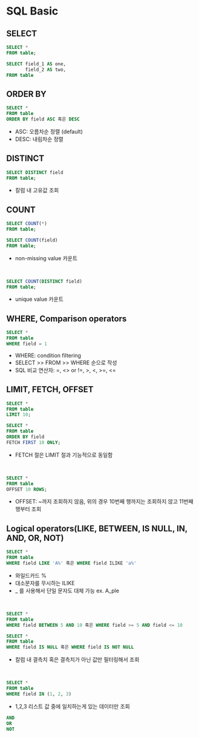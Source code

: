 # SQL Basic
## SELECT
~~~SQL
SELECT *
FROM table;
~~~

~~~SQL
SELECT field_1 AS one,
       field_2 AS two,
FROM table
~~~
## ORDER BY
~~~SQL
SELECT * 
FROM table
ORDER BY field ASC 혹은 DESC
~~~
- ASC: 오름차순 정렬 (default)
- DESC: 내림차순 정렬

## DISTINCT
~~~SQL
SELECT DISTINCT field
FROM table;
~~~
- 칼럼 내 고유값 조회

## COUNT
~~~SQL
SELECT COUNT(*)
FROM table;
~~~
~~~SQL
SELECT COUNT(field)
FROM table;
~~~
- non-missing value 카운트
<br>

~~~SQL
SELECT COUNT(DISTINCT field)
FROM table;
~~~
- unique value 카운트

## WHERE, Comparison operators
~~~SQL
SELECT *
FROM table
WHERE field = 1
~~~
- WHERE: condition filtering
- SELECT >> FROM >> WHERE 순으로 작성
- SQL 비교 연산자: =, <> or !=, >, <, >=, <=

## LIMIT, FETCH, OFFSET
~~~SQL
SELECT *
FROM table
LIMIT 10;
~~~

~~~SQL
SELECT *
FROM table
ORDER BY field
FETCH FIRST 10 ONLY;
~~~
- FETCH 절은 LIMIT 절과 기능적으로 동일함
<br>

~~~SQL
SELECT *
FROM table
OFFSET 10 ROWS;
~~~
- OFFSET: ~까지 조회하지 않음, 위의 경우 10번째 행까지는 조회하지 않고 11번째 행부터 조회

## Logical operators(LIKE, BETWEEN, IS NULL, IN, AND, OR, NOT)
~~~SQL
SELECT *
FROM table
WHERE field LIKE 'A%' 혹은 WHERE field ILIKE 'a%'
~~~
- 와일드카드 %
- 대소문자를 무시하는 ILIKE
- _ 를 사용해서 단일 문자도 대체 가능 ex. A_ple
<br>

~~~SQL
SELECT *
FROM table
WHERE field BETWEEN 5 AND 10 혹은 WHERE field >= 5 AND field <= 10
~~~

~~~SQL
SELECT *
FROM table
WHERE field IS NULL 혹은 WHERE field IS NOT NULL
~~~
- 칼럼 내 결측치 혹은 결측치가 아닌 값만 필터링해서 조회
<br>

~~~SQL
SELECT *
FROM table
WHERE field IN (1, 2, 3)
~~~
- 1,2,3 리스트 값 중에 일치하는게 있는 데이터만 조회

~~~SQL
AND
OR
NOT
~~~
